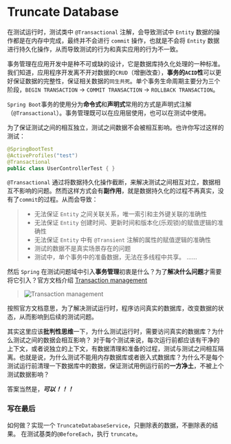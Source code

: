# Truncate Database

在测试运行时，测试类中 `@Transactional` 注解，会导致测试中 `Entity` 数据的操作都是在内存中完成，最终并不会进行 `commit` 操作，也就是不会将 `Entity` 数据进行持久化操作，从而导致测试的行为和真实应用的行为不一致。

事务管理在应用开发中是种不可或缺的设计，它是数据库持久化处理的一种标准。我们知道，应用程序开发离不开对数据的`CRUD`（增删改查），**事务的`ACID`性**可以更好保证数据的完整性，保证相关数据的`同生共死`。单个事务生命周期主要分为三个阶段，`BEGIN TRANSACTION` -> `COMMIT TRANSACTION` -> `ROLLBACK TRANSACTION`。


`Spring Boot`事务的使用分为**命令式**和**声明式**常用的方式是声明式注解（`@Transactional`）。事务管理既可以在应用层使用，也可以在测试中使用。

为了保证测试之间的相互独立，测试之间数据不会被相互影响。也许你写过这样的测试：

```java
@SpringBootTest
@ActiveProfiles("test")
@Transactional
public class UserControllerTest { }
```

`@Transactional` 通过将数据持久化操作截断，来解决测试之间相互对立，数据相互不影响的问题。然而这样方式会有**副作用**，就是数据持久化的过程不再真实，没有了`commit`的过程。从而会导致：

> * 无法保证 `Entity` 之间关联关系，唯一索引和主外键关联的准确性
> * 无法保证 `Entity` 创建时间、更新时间和版本化(乐观锁)的赋值逻辑的准确性
> * 无法保证 `Entity` 中有 `@Transient` 注解的属性的赋值逻辑的准确性
> * 测试的数据不是真实场景存在的问题
> * 测试中，单个事务中的准备数据，无法在多线程中共享。
> ......

然后 `Spring` 在测试问题域中引入**事务管理**初衷是什么？为了**解决什么问题**才需要将它引入？官方文档介绍 [Transaction management](https://docs.spring.io/spring/docs/current/spring-framework-reference/testing.html#testing-tx)

> ![Transaction management](./transactional-management.png)


按照官方文档意思，为了解决测试运行时，程序访问真实的数据库，改变数据的状态，从而影响到后续的测试问题。

其实这里应该**批判性思维**一下，为什么测试运行时，需要访问真实的数据库？为什么测试之间的数据会相互影响？
对于每个测试来说，每次运行前都应该有干净的上下文，或者说独立的上下文，有数据清理和准备的过程，测试与测试之间相互隔离。也就是说，为什么测试不能用内存数据库或者嵌入式数据库？为什么不是每个测试运行前清理一下数据库中的数据，保证测试用例运行前的**一方净土**，不被上个测试数据影响？

答案当然是，***可以！！！***


### 写在最后
如何做？实现一个 `TruncateDatabaseService`，只删除表的数据，不删除表的结果。 在测试基类的`@BeforeEach`，执行 `truncate`。
